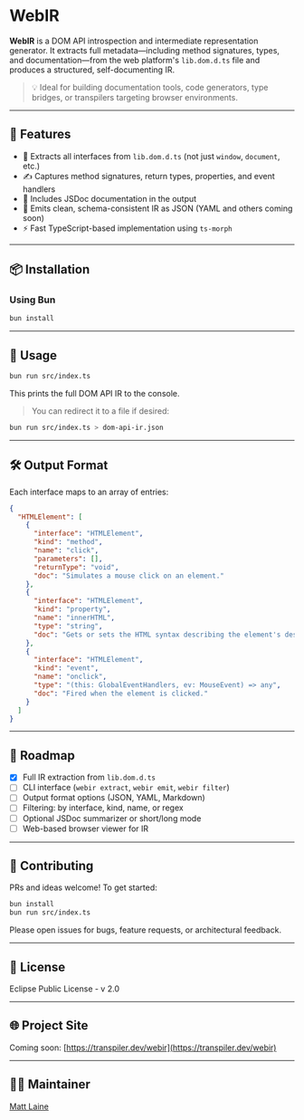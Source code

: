 # WebIR

**WebIR** is a DOM API introspection and intermediate representation generator. It extracts full metadata—including method signatures, types, and documentation—from the web platform's `lib.dom.d.ts` file and produces a structured, self-documenting IR.

> 💡 Ideal for building documentation tools, code generators, type bridges, or transpilers targeting browser environments.

---

## 🔧 Features

- 🧠 Extracts all interfaces from `lib.dom.d.ts` (not just `window`, `document`, etc.)
- ✍️ Captures method signatures, return types, properties, and event handlers
- 📘 Includes JSDoc documentation in the output
- 🧩 Emits clean, schema-consistent IR as JSON (YAML and others coming soon)
- ⚡ Fast TypeScript-based implementation using `ts-morph`

---

## 📦 Installation

### Using Bun

```bash
bun install
```

---

## 🚀 Usage

```bash
bun run src/index.ts
```

This prints the full DOM API IR to the console.

> You can redirect it to a file if desired:

```bash
bun run src/index.ts > dom-api-ir.json
```

---

## 🛠️ Output Format

Each interface maps to an array of entries:

```json
{
  "HTMLElement": [
    {
      "interface": "HTMLElement",
      "kind": "method",
      "name": "click",
      "parameters": [],
      "returnType": "void",
      "doc": "Simulates a mouse click on an element."
    },
    {
      "interface": "HTMLElement",
      "kind": "property",
      "name": "innerHTML",
      "type": "string",
      "doc": "Gets or sets the HTML syntax describing the element's descendants."
    },
    {
      "interface": "HTMLElement",
      "kind": "event",
      "name": "onclick",
      "type": "(this: GlobalEventHandlers, ev: MouseEvent) => any",
      "doc": "Fired when the element is clicked."
    }
  ]
}
```

---

## 🔮 Roadmap

- [x] Full IR extraction from `lib.dom.d.ts`
- [ ] CLI interface (`webir extract`, `webir emit`, `webir filter`)
- [ ] Output format options (JSON, YAML, Markdown)
- [ ] Filtering: by interface, kind, name, or regex
- [ ] Optional JSDoc summarizer or short/long mode
- [ ] Web-based browser viewer for IR

---

## 🤝 Contributing

PRs and ideas welcome! To get started:

```bash
bun install
bun run src/index.ts
```

Please open issues for bugs, feature requests, or architectural feedback.

---

## 📄 License

Eclipse Public License - v 2.0

---

## 🌐 Project Site

Coming soon: [https://transpiler.dev/webir](https://transpiler.dev/webir)

---

## 🧑‍💻 Maintainer

[Matt Laine](https://github.com/brain-fuel)
